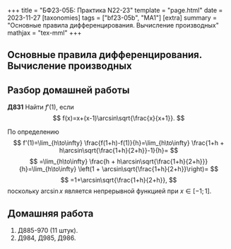 +++
title = "БФ23-05Б: Практика N22-23"
template = "page.html"
date = 2023-11-27
[taxonomies]
tags = ["bf23-05b", "MA1"]
[extra]
summary = "Основные правила дифференцирования. Вычисление производных"
mathjax = "tex-mml"
+++

<!-- more -->

## Основные правила дифференцирования. Вычисление производных

## Разбор домашней работы

**Д831** Найти $f'(1)$, если
$$
    f(x)=x+(x-1)\arcsin\sqrt{\frac{x}{x+1}}.
$$

По определению 
$$
    f'(1)=\lim_{h\to\infty} \frac{f(1+h)-f(1)}{h}=\lim_{h\to\infty} \frac{1+h + h\arcsin\sqrt{\frac{1+h}{2+h}}-1}{h}=
$$
$$
    =\lim_{h\to\infty} \frac{h + h\arcsin\sqrt{\frac{1+h}{2+h}}}{h}=\lim_{h\to\infty} \left(1 + \arcsin\sqrt{\frac{1+h}{2+h}}\right)=
$$
$$
    =1+\arcsin\sqrt{\frac{1+h}{2+h}},
$$
поскольку $\arcsin{x}$ является непрерывной функцией при $x\in[-1;1]$.

## Домашняя работа

1. Д885-970 (11 штук).
2. Д984, Д985, Д986.


